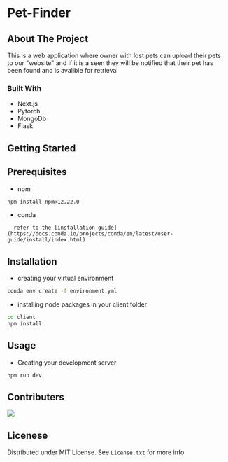 # Pet-Finder

## About The Project

This is a web application where owner with lost pets can upload their pets to our "website" and if it is a seen they will be notified that their pet has been found and is avalible for retrieval

### Built With

- Next.js
- Pytorch
- MongoDb
- Flask

## Getting Started

## Prerequisites

- npm

```sh
npm install npm@12.22.0
```

- conda
```
  refer to the [installation guide](https://docs.conda.io/projects/conda/en/latest/user-guide/install/index.html)
```
## Installation

- creating your virtual environment

```sh
conda env create -f environment.yml
```

- installing node packages in your client folder

```sh
cd client
npm install
```

## Usage

- Creating your development server

```sh
npm run dev
```

## Contributers

<a href="https://github.com/SheehanMaitra/pet-finder/graphs/contributors">
  <img src="https://contrib.rocks/image?repo=SheehanMaitra/pet-finder" />
</a>

## Licenese

Distributed under MIT License. See `License.txt` for more info
